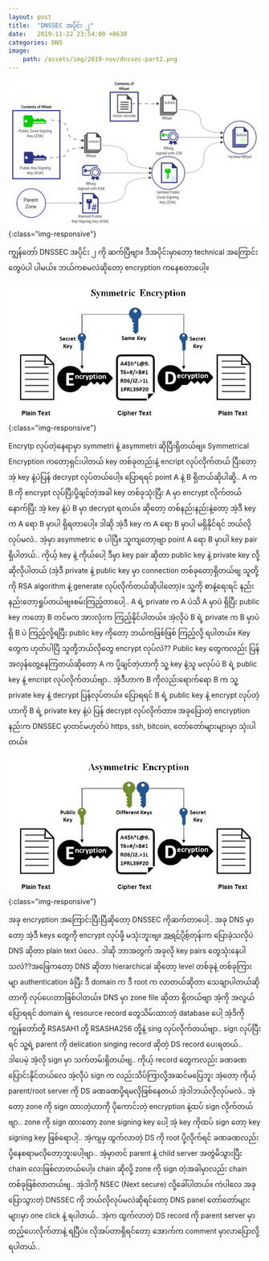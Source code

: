 ```yaml
---
layout: post
title:  "DNSSEC အပိုင်း ၂"
date:   2019-11-22 23:54:00 +0630
categories: DNS
image:
    path: /assets/img/2019-nov/dnssec-part2.png
---
```


![dnssec part 2](/assets/img/2019-nov/dnssec-part2.png){:class="img-responsive"}

ကျွန်တော် DNSSEC အပိုင်း ၂ ကို ဆက်ပြီဗျာ။ ဒီအပိုင်းမှာတော့ technical အကြောင်းတွေပဲပါ ပါမယ်။ ဘယ်ကစမလဲဆိုတော့ encryption ကနေစတာပေါ့။​ 

![Symmetric-Encryption](/assets/img/2019-nov/Symmetric-Encryption.png){:class="img-responsive"}

Encrytp လုပ်တဲ့နေရာမှာ symmetri နဲ့ asymmetri ဆိုပြီးရှိတယ်ဗျ။ Symmetrical Encryption ကတော့ရှင်းပါတယ် key တစ်ခုတည်းနဲ့ encript လုပ်လိုက်တယ် ပြီးတော့ အဲ့ key နဲ့ပဲပြန် decrypt လုပ်တယ်ပေါ့။ ပြောရရင် point A နဲ့ B ရှိတယ်ဆိုပါဆို့.. A က B ကို encrypt လုပ်ပြီးပို့ချင်တဲ့အခါ key တစ်ခုသုံးပြီး A မှာ encrypt လိုက်တယ် နောက်ပြီး အဲ့ key နဲ့ပဲ B မှာ decrypt ရတယ်။ ဆိုတော့ တစ်နည်းနည်းနဲ့တော့ အဲ့ဒီ key က A ရော B မှာပါ ရှိရတာပေါ့။ ဒါဆို အဲ့ဒီ key က A ရော B မှာပါ မရှိနိုင်ရင် ဘယ်လိုလုပ်မလဲ.. အဲ့မှာ asymmetric စ ပါပြီ။ သူကျတော့ဗျာ point A ရော B မှာပါ key pair ရှိပါတယ်.. ကိုယ့် key နဲ့ ကိုယ်ပေါ့ ဒီမှာ key pair ဆိုတာ public key နဲ့ private key လို့ ဆိုလိုပါတယ် (အဲ့ဒီ private နဲ့ public key မှာ connection တစ်ခုတော့ရှိတယ်ဗျ သူတို့ကို RSA algorithm နဲ့ generate လုပ်လိုက်တယ်ဆိုပါတော့)။​ သူ့ကို စာနဲ့ရေးရင် နည်းနည်းတော့ရှုပ်တယ်ဗျ။​ စမ်းကြည့်တာပေါ့.. A ရဲ့ private က A ပဲသိ A မှာပဲ ရှိပြီး public key ကတော့ B တင်မက အားလုံးက ကြည့်နိုင်ပါတယ်။ အဲ့လိုပဲ B ရဲ့ private က B မှာပဲရှိ B ပဲ ကြည့်လို့ရပြီး public key ကိုတော့ ဘယ်ကဖြစ်ဖြစ် ကြည့်လို့ ရပါတယ်။ Key တွေက ဟုတ်ပါပြီ သူတို့ဘယ်လိုတွေ encrypt လုပ်လဲ?? Public key တွေကလည်း ပြန်အလှန်တွေ့နေကြတယ်ဆိုတော့ A က ပို့ချင်တဲ့ဟာကို သူ့ key နဲ့သူ မလုပ်ပဲ B ရဲ့ public key နဲ့ encript လုပ်လိုက်တယ်ဗျာ.. အဲ့ဒီဟာက B ကိုလည်းရောက်ရော B က သူ့ private key နဲ့ decrypt ပြန်လုပ်တယ်။​ ပြောရရင် B ရဲ့ public key နဲ့ encrypt လုပ်တဲ့ဟာကို B ရဲ့ private key နဲ့ပဲ ပြန် decrypt လုပ်လိုက်တာ။ အခုပြောတဲ့ encryption နည်းက DNSSEC မှာတင်မဟုတ်ပဲ​ https, ssh, bitcoin, တော်တော်များများမှာ သုံးပါတယ်။

![Asymmetric-Encryption](/assets/img/2019-nov/Asymmetric-Encryption.png){:class="img-responsive"}

အခု encryption အကြောင်းပြီးပြီဆိုတော့ DNSSEC ကိုဆက်တာပေါ့.. အခု DNS မှာတော့ အဲ့ဒီ keys တွေကို encrypt လုပ်ဖို့ မသုံးဘူးဗျ။ [အရင်ပိုစ့်][dns-ssl]တုန်းက ပြောခဲ့သလိုပဲ DNS ဆိုတာ plain text ပဲလေ.. ဒါဆို ဘာအတွက် အခုလို key pairs တွေသုံးနေပါသလဲ??​ အဖြေကတော့ DNS ဆိုတာ hierarchical ဆိုတော့ level တစ်ခုနဲ့ တစ်ခုကြားမျာ authentication ခံပြီး ဒီ domain က ဒီ root က လာတယ်ဆိုတာ သေချာပါတယ်ဆိုတာကို လုပ်ပေးတာဖြစ်ပါတယ်။​ DNS မှာ zone file ဆိုတာ ရှိတယ်ဗျာ အဲ့ကို အလွယ်ပြောရရင် domain ရဲ့ resource record တွေသိမ်းထားတဲ့ database ပေါ့ အဲ့ဒိကို ကျွန်တော်တို့ RSASAH1 တို့ RSASHA256 တို့နဲ့ sing လုပ်လိုက်တယ်ဗျာ.. sign လုပ်ပြီးရင် သူ့ရဲ့ parent ကို delication singing record ဆိုတဲ့ DS record ပေးရတယ်.. ဒါပေမဲ့ အဲ့လို sign မှာ သက်တမ်းရှိတယ်ဗျ.. ကိုယ့် record တွေကလည်း ခဏခဏပြောင်းနိုင်တယ်လေ အဲ့လိုပဲ sign က လည်းသိပ်ကြာလို့အဆင်မပြေဘူး အဲ့တော့ ကိုယ့် ​parent/root server ကို DS ခဏခဏပို့ရမလိုဖြစ်နေတယ် အဲ့ဒါဘယ်လိုလုပ်မလဲ.. အဲ့တော့ zone ကို sign ထားတဲ့ဟာကို ပိုကောင်းတဲ့ encryption နဲ့ထပ် sign လိုက်တယ်ဗျာ.. zone ကို sign ထားတော့ zone signing key ပေါ့ အဲ့ key ကိုထပ် sign တော့ key signing key ဖြစ်ရောပါ့.. အဲ့ကျမှ ထွက်လာတဲ့ DS ကို root ပို့လိုက်ရင် ခဏခဏလည်း ပို့နေစရာမလိုတော့ဘူးပေါ့ဗျာ.. အဲ့မှာတင် parent နဲ့ child server အတွဲမိသွားပြီး chain လေးဖြစ်လာတယ်ပေါ့။ chain ဆိုလို့ zone ကို sign တဲ့အခါမှာလည်း chain တစ်ခုဖြစ်လာတယ်ဗျ.. အဲ့ဒါကို NSEC (Next secure) လို့ခေါ်ပါတယ်။ ကဲပါလေ အခုပြောသွားတဲ့ DNSSEC ကို ဘယ်လိုလုပ်မလဲဆိုရင်တော့ DNS panel တော်တော်များများမှာ one click နဲ့ ရပါတယ်.. အဲ့က ထွက်လာတဲ့ DS record ကို parent server မှာ ထည့်ပေးလိုက်တာနဲ့ ရပြီပဲ။ လိုအပ်တာရှိရင်တော့ အောက်က comment မှာလာပြောလို့ရပါတယ်..

[dns-ssl]: https://blog.kernellab.site/dns/2019/09/13/doh-vs-dot.html
